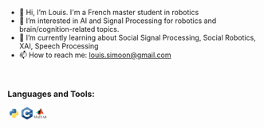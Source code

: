 - 👋 Hi, I’m Louis. I'm a French master student in robotics 
- 👀 I’m interested in AI and Signal Processing for robotics and brain/cognition-related topics.
- 🌱 I’m currently learning about Social Signal Processing, Social Robotics, XAI, Speech Processing
- 📫 How to reach me: louis.simoon@gmail.com

<br />

### Languages and Tools:

<img align="left" alt="Python" width="26px" src="https://raw.githubusercontent.com/github/explore/80688e429a7d4ef2fca1e82350fe8e3517d3494d/topics/python/python.png"/>
<img align="left" alt="C++" width="26px" src="https://raw.githubusercontent.com/github/explore/80688e429a7d4ef2fca1e82350fe8e3517d3494d/topics/cpp/cpp.png"/>
<img align="left" alt="Matlab" width="26px" src="https://raw.githubusercontent.com/github/explore/80688e429a7d4ef2fca1e82350fe8e3517d3494d/topics/matlab/matlab.png"/>
